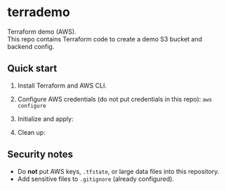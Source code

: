 # terrademo

Terraform demo (AWS).  
This repo contains Terraform code to create a demo S3 bucket and backend config.

## Quick start

1. Install Terraform and AWS CLI.
2. Configure AWS credentials (do not put credentials in this repo):
   `aws configure`
3. Initialize and apply:

 
4. Clean up:


## Security notes
- Do **not** put AWS keys, `.tfstate`, or large data files into this repository.
- Add sensitive files to `.gitignore` (already configured).


